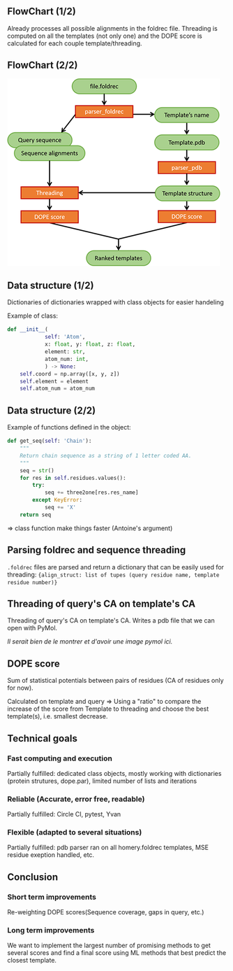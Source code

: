 ## FlowChart (1/2)

Already processes all possible alignments in the foldrec file. Threading is computed on all the templates (not only one) and the DOPE score is calculated for each couple template/threading.

## FlowChart (2/2)

![FlowChart](FlowChart.png)

## Data structure (1/2)

Dictionaries of dictionaries wrapped with class objects for easier handeling

Example of class:

```python
def __init__(
            self: 'Atom',
            x: float, y: float, z: float,
            element: str,
            atom_num: int,
            ) -> None:
    self.coord = np.array([x, y, z])
    self.element = element
    self.atom_num = atom_num
```

## Data structure (2/2)

Example of functions defined in the object:

```python
def get_seq(self: 'Chain'):
    """
    Return chain sequence as a string of 1 letter coded AA.
    """
    seq = str()
    for res in self.residues.values():
        try:
            seq += three2one[res.res_name]
        except KeyError:
            seq += 'X'
    return seq
```

=> class function make things faster (Antoine's argument)

## Parsing foldrec and sequence threading

`.foldrec` files are parsed and return a dictionary that can be easily used for threading: `{align_struct: list of tupes (query residue name, template residue number)}`

## Threading of query's CA on template's CA

Threading of query's CA on template's CA. Writes a pdb file that we can open with PyMol.

*Il serait bien de le montrer et d'avoir une image pymol ici.*

## DOPE score

Sum of statistical potentials between pairs of residues (CA of residues only for now).

Calculated on template and query => Using a "ratio" to compare the increase of the score from Template to threading and choose the best template(s), i.e. smallest decrease.

## Technical goals

### Fast computing and execution

Partially fulfilled: dedicated class objects, mostly working with dictionaries (protein strutures, dope.par), limited number of lists and iterations

### Reliable (Accurate, error free, readable)

Partially fulfilled: Circle CI, pytest, Yvan

### Flexible (adapted to several situations)

Partially fulfilled: pdb parser ran on all homery.foldrec templates, MSE residue exeption handled, etc.

## Conclusion

### Short term improvements

Re-weighting DOPE scores(Sequence coverage, gaps in query, etc.)

### Long term improvements

We want to implement the largest number of promising methods to get several scores and find a final score using ML methods that best predict the closest template.
